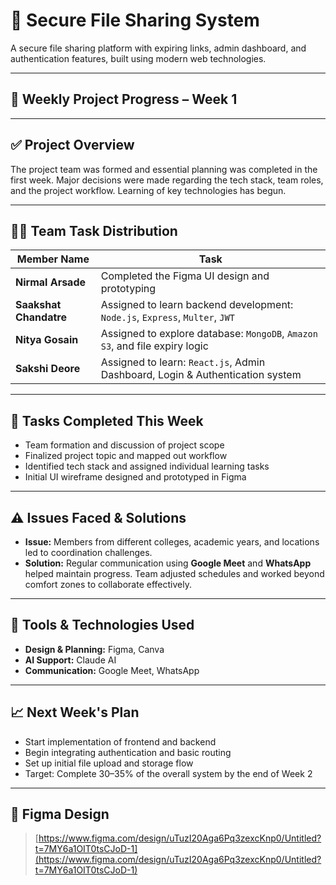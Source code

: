 # 📁 Secure File Sharing System

A secure file sharing platform with expiring links, admin dashboard, and authentication features, built using modern web technologies.

---

## 📅 Weekly Project Progress – Week 1

---

## ✅ Project Overview

The project team was formed and essential planning was completed in the first week. Major decisions were made regarding the tech stack, team roles, and the project workflow. Learning of key technologies has begun.

---

## 🧑‍💻 Team Task Distribution

| Member Name            | Task                                                                          |
| ---------------------- | ----------------------------------------------------------------------------- |
| **Nirmal Arsade**      | Completed the Figma UI design and prototyping                                 |
| **Saakshat Chandatre** | Assigned to learn backend development: `Node.js`, `Express`, `Multer`, `JWT`  |
| **Nitya Gosain**       | Assigned to explore database: `MongoDB`, `Amazon S3`, and file expiry logic   |
| **Sakshi Deore**       | Assigned to learn: `React.js`, Admin Dashboard, Login & Authentication system |

---

## 📌 Tasks Completed This Week

* Team formation and discussion of project scope
* Finalized project topic and mapped out workflow
* Identified tech stack and assigned individual learning tasks
* Initial UI wireframe designed and prototyped in Figma

---

## ⚠️ Issues Faced & Solutions

* **Issue:** Members from different colleges, academic years, and locations led to coordination challenges.
* **Solution:** Regular communication using **Google Meet** and **WhatsApp** helped maintain progress. Team adjusted schedules and worked beyond comfort zones to collaborate effectively.

---

## 🧰 Tools & Technologies Used

* **Design & Planning:** Figma, Canva
* **AI Support:** Claude AI
* **Communication:** Google Meet, WhatsApp

---

## 📈 Next Week's Plan

* Start implementation of frontend and backend
* Begin integrating authentication and basic routing
* Set up initial file upload and storage flow
* Target: Complete 30–35% of the overall system by the end of Week 2

---

## 📎 Figma Design

> &#x20;[https://www.figma.com/design/uTuzI20Aga6Pq3zexcKnp0/Untitled?t=7MY6a1OIT0tsCJoD-1](https://www.figma.com/design/uTuzI20Aga6Pq3zexcKnp0/Untitled?t=7MY6a1OIT0tsCJoD-1)
